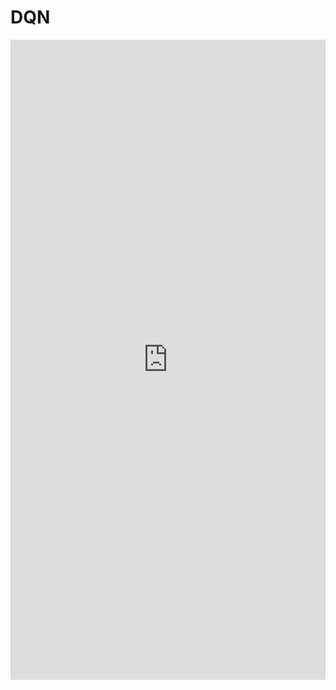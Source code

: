 # DQN

<iframe src="https://wandb.ai/FhG-IISB-MKI/cleanqrl/reports/CleanQRL-s-DQN--VmlldzoxMjAwMjY1NQ?accessToken=cjm9luw4map0wm5vycei9g98ceu7hudj7d6rn5pjs7hits52eptp80rbzxu17np1" style="border:none;height:1024px;width:100%">